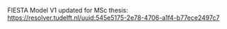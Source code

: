 FIESTA Model V1 updated for MSc thesis: https://resolver.tudelft.nl/uuid:545e5175-2e78-4706-a1f4-b77ece2497c7

